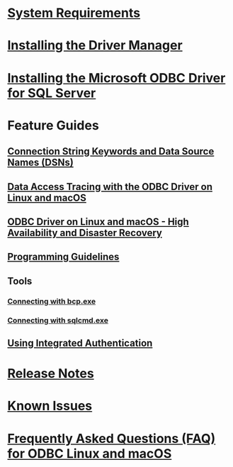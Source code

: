 # [System Requirements](system-requirements.md)
# [Installing the Driver Manager](installing-the-driver-manager.md)
# [Installing the Microsoft ODBC Driver for SQL Server](installing-the-microsoft-odbc-driver-for-sql-server.md)

# Feature Guides
## [Connection String Keywords and Data Source Names (DSNs)](connection-string-keywords-and-data-source-names-dsns.md)
## [Data Access Tracing with the ODBC Driver on Linux and macOS](data-access-tracing-with-the-odbc-driver-on-linux.md)
## [ODBC Driver on Linux and macOS - High Availability and Disaster Recovery](odbc-driver-on-linux-support-for-high-availability-disaster-recovery.md)
## [Programming Guidelines](programming-guidelines.md)
## Tools
### [Connecting with bcp.exe](connecting-with-bcp.md)
### [Connecting with sqlcmd.exe](connecting-with-sqlcmd.md)
## [Using Integrated Authentication](using-integrated-authentication.md)

# [Release Notes](release-notes.md)
# [Known Issues](known-issues-in-this-version-of-the-driver.md)
# [Frequently Asked Questions (FAQ) for ODBC Linux and macOS](frequently-asked-questions-faq-for-odbc-linux.md)

